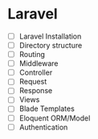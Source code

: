 # Laravel
- [ ] Laravel Installation
- [ ] Directory structure
- [ ] Routing
- [ ] Middleware
- [ ] Controller
- [ ] Request
- [ ] Response
- [ ] Views
- [ ] Blade Templates
- [ ] Eloquent ORM/Model
- [ ] Authentication